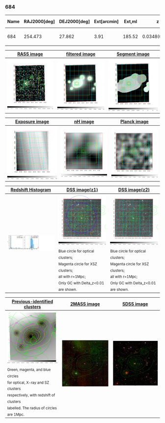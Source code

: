 <div STYLE="page-break-after: always;"></div>

### 684

|Name|RAJ2000[deg]|DEJ2000[deg] |Ext[arcmin]| Ext,ml | z | z_src| C|GC(XSZ,Delta_z<0.01)| GC(OPT,Delta_z<0.01)|GC| R_sig[arcmin] | R500[arcmin] | R500[Mpc]| CRsig[c/s] | CR500[c/s] |L500[1E44 erg/s]|F500[1E-12 erg/s/cm^2]| M500[1E14 Msun]|Tx[keV]|Cnt_sig|Beta|Rc[arcmin]|Comment|Alias|
|---|---|---|---|---|---|------|---|--------|---------|----------|---|---|---|---|---|---|---|---|---|---|---|---|---|---|
|684| 254.473| 27.862| 3.91| 185.52| 0.0348(0.005)| z1, z_xsz| B| MCXC| N, W| F20, MCXC, N, W| 21.244| 16.048| 0.667| 0.368(0.034)| 0.354(0.033)| 0.162(0.010)| 5.770(0.347)| 0.87(0.03)| 1.99(0.04)| 318.7| 0.577(-0.035+0.044)| 4.424(-0.600+0.711)| -| k470|

|[RASS image](../image/684/684_img.pdf)|[filtered image](../image/684/684_fil.pdf)|[Segment image](../image/684/684_seg.pdf)|
|-------------------|--------------------|-------------------|
| <img src="../image/684/684_img.png" width="300">  | <img src="../image/684/684_fil.png" width="300">   | <img src="../image/684/684_seg.png" width="300">  |

|[Exposure image](../image/684/684_mex.pdf)| [nH image](../image/684/684_nh.pdf)| [Planck image](../image/684/684_p.pdf)|
|-------------------|--------------------|-------------------|
|<img src="../image/684/684_mex.png" width="300">   | <img src="../image/684/684_nh.png" width="300">    | <img src="../image/684/684_p.png" width="300"> |

|[Redshift Histogram](../image/684/684_zg.pdf) | [DSS image(z1)](../image/684/684_dss_z1.pdf)      |  [DSS image(z2)](../image/684/684_dss_z2.pdf)    |
|-------------------|--------------------|-------------------|
|<img src="../image/684/684_zg.png" width="300"> |<img src="../image/684/684_dss_z1.png" width="300"> <sub><br>Blue circle for optical clusters; <br>Magenta circle for XSZ clusters; <br>all with r=1Mpc; <br>Only GC with Delta_z<0.01 are shown. </sub>| <img src="../image/684/684_dss_z2.png" width="300"><sub><br>Blue circle for optical clusters; <br>Magenta circle for XSZ clusters; <br>all with r=1Mpc; <br>Only GC with Delta_z<0.01 are shown. </sub> |

|[Previous-identified clusters](../image/684/684_gc.pdf) | [2MASS image](../image/684/684_2mass.pdf)      |[SDSS image](../image/684/684_sdss.pdf)   |
|-------------------|-------------------|-------------------|
|<img src=../image/684/684_gc.png width="300"> <br><sub>Green, magenta, and blue circles <br>for optical, X-ray and SZ clusters <br>respectively, with redshift of clusters <br>labelled. The radius of circles <br>are 1Mpc.</sub>|<img src="../image/684/684_2mass.png" width="300">  | <img src="../image/684/684_sdss.png" width="300">  |




